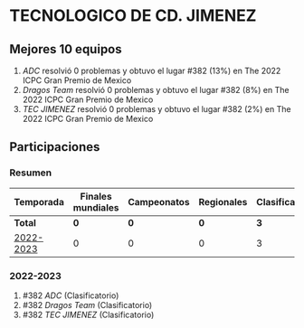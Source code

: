 # TECNOLOGICO DE CD. JIMENEZ

## Mejores 10 equipos

1. _ADC_ resolvió 0 problemas y obtuvo el lugar #382 (13%) en The 2022 ICPC Gran Premio de Mexico
1. _Dragos Team_ resolvió 0 problemas y obtuvo el lugar #382 (8%) en The 2022 ICPC Gran Premio de Mexico
1. _TEC JIMENEZ_ resolvió 0 problemas y obtuvo el lugar #382 (2%) en The 2022 ICPC Gran Premio de Mexico

## Participaciones

### Resumen

| Temporada | Finales mundiales | Campeonatos | Regionales | Clasificatorios | Equipos |
| --- | --- | --- | --- | --- | --- |
| **Total** | **0** | **0** | **0** | **3** | **3** |
| [2022-2023](#2022-2023) | 0 | 0 | 0 | 3 | 3 |

### 2022-2023

1. #382 _ADC_ (Clasificatorio)
1. #382 _Dragos Team_ (Clasificatorio)
1. #382 _TEC JIMENEZ_ (Clasificatorio)



